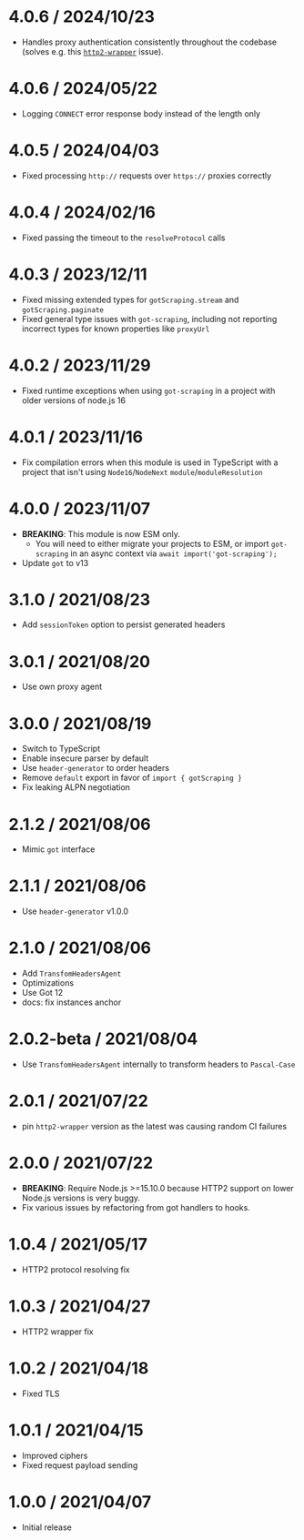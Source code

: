 4.0.6 / 2024/10/23
====================
- Handles proxy authentication consistently throughout the codebase (solves e.g. this [`http2-wrapper`](https://github.com/szmarczak/http2-wrapper/issues/108) issue).

4.0.6 / 2024/05/22
====================
- Logging `CONNECT` error response body instead of the length only

4.0.5 / 2024/04/03
====================
- Fixed processing `http://` requests over `https://` proxies correctly

4.0.4 / 2024/02/16
====================
- Fixed passing the timeout to the `resolveProtocol` calls

4.0.3 / 2023/12/11
====================
- Fixed missing extended types for `gotScraping.stream` and `gotScraping.paginate`
- Fixed general type issues with `got-scraping`, including not reporting incorrect types for known properties like `proxyUrl`

4.0.2 / 2023/11/29
====================
- Fixed runtime exceptions when using `got-scraping` in a project with older versions of node.js 16

4.0.1 / 2023/11/16
====================
- Fix compilation errors when this module is used in TypeScript with a project that isn't using `Node16`/`NodeNext` `module`/`moduleResolution`

4.0.0 / 2023/11/07
====================
- **BREAKING**: This module is now ESM only.
  - You will need to either migrate your projects to ESM, or import `got-scraping` in an async context via `await import('got-scraping');`
- Update `got` to v13

3.1.0 / 2021/08/23
====================
- Add `sessionToken` option to persist generated headers

3.0.1 / 2021/08/20
====================
- Use own proxy agent

3.0.0 / 2021/08/19
====================
- Switch to TypeScript
- Enable insecure parser by default
- Use `header-generator` to order headers
- Remove `default` export in favor of `import { gotScraping }`
- Fix leaking ALPN negotiation

2.1.2 / 2021/08/06
====================
- Mimic `got` interface

2.1.1 / 2021/08/06
====================
- Use `header-generator` v1.0.0

2.1.0 / 2021/08/06
====================
- Add `TransfomHeadersAgent`
- Optimizations
- Use Got 12
- docs: fix instances anchor

2.0.2-beta / 2021/08/04
====================
- Use `TransfomHeadersAgent` internally to transform headers to `Pascal-Case`

2.0.1 / 2021/07/22
====================
- pin `http2-wrapper` version as the latest was causing random CI failures

2.0.0 / 2021/07/22
====================
- **BREAKING**: Require Node.js >=15.10.0 because HTTP2 support on lower Node.js versions is very buggy.
- Fix various issues by refactoring from got handlers to hooks.

1.0.4 / 2021/05/17
====================
- HTTP2 protocol resolving fix

1.0.3 / 2021/04/27
====================
- HTTP2 wrapper fix

1.0.2 / 2021/04/18
====================
- Fixed TLS

1.0.1 / 2021/04/15
====================
- Improved ciphers
- Fixed request payload sending

1.0.0 / 2021/04/07
====================
- Initial release
